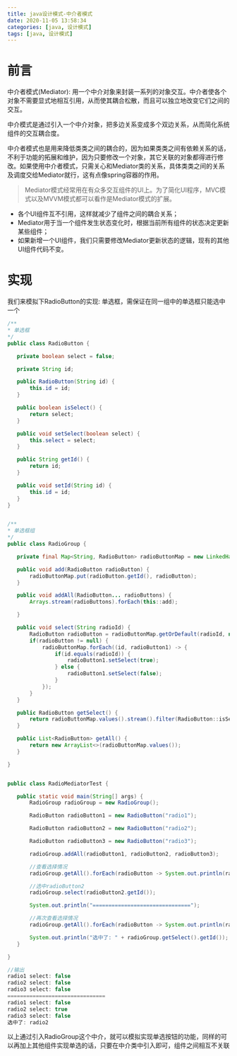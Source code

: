```yaml
---
title: java设计模式-中介者模式
date: 2020-11-05 13:58:34
categories: [java, 设计模式] 
tags: [java, 设计模式]
---
```


# 前言

中介者模式(Mediator): 用一个中介对象来封装一系列的对象交互。中介者使各个对象不需要显式地相互引用，从而使其耦合松散，而且可以独立地改变它们之间的交互。

中介模式是通过引入一个中介对象，把多边关系变成多个双边关系，从而简化系统组件的交互耦合度。

中介者模式也是用来降低类类之间的耦合的，因为如果类类之间有依赖关系的话，不利于功能的拓展和维护，因为只要修改一个对象，其它关联的对象都得进行修改。如果使用中介者模式，只需关心和Mediator类的关系，具体类类之间的关系及调度交给Mediator就行，这有点像spring容器的作用。

> Mediator模式经常用在有众多交互组件的UI上。为了简化UI程序，MVC模式以及MVVM模式都可以看作是Mediator模式的扩展。

- 各个UI组件互不引用，这样就减少了组件之间的耦合关系；
- Mediator用于当一个组件发生状态变化时，根据当前所有组件的状态决定更新某些组件；
- 如果新增一个UI组件，我们只需要修改Mediator更新状态的逻辑，现有的其他UI组件代码不变。

 <!-- more -->

 # 实现

 我们来模拟下RadioButton的实现: 单选框，需保证在同一组中的单选框只能选中一个

 ```java
 /**
 * 单选框
 */
public class RadioButton {

    private boolean select = false;

    private String id;

    public RadioButton(String id) {
        this.id = id;
    }

    public boolean isSelect() {
        return select;
    }

    public void setSelect(boolean select) {
        this.select = select;
    }

    public String getId() {
        return id;
    }

    public void setId(String id) {
        this.id = id;
    }
}


/**
 * 单选框组
 */
public class RadioGroup {

    private final Map<String, RadioButton> radioButtonMap = new LinkedHashMap<>();

    public void add(RadioButton radioButton) {
        radioButtonMap.put(radioButton.getId(), radioButton);
    }

    public void addAll(RadioButton... radioButtons) {
        Arrays.stream(radioButtons).forEach(this::add);

    }

    public void select(String radioId) {
        RadioButton radioButton = radioButtonMap.getOrDefault(radioId, null);
        if(radioButton != null) {
            radioButtonMap.forEach((id, radioButton1) -> {
                if(id.equals(radioId)) {
                    radioButton1.setSelect(true);
                } else {
                    radioButton1.setSelect(false);
                }
            });
        }
    }

    public RadioButton getSelect() {
        return radioButtonMap.values().stream().filter(RadioButton::isSelect).findFirst().orElse(null);
    }

    public List<RadioButton> getAll() {
        return new ArrayList<>(radioButtonMap.values());
    }

}


public class RadioMediatorTest {

    public static void main(String[] args) {
        RadioGroup radioGroup = new RadioGroup();

        RadioButton radioButton1 = new RadioButton("radio1");

        RadioButton radioButton2 = new RadioButton("radio2");

        RadioButton radioButton3 = new RadioButton("radio3");

        radioGroup.addAll(radioButton1, radioButton2, radioButton3);

        //查看选择情况
        radioGroup.getAll().forEach(radioButton -> System.out.println(radioButton.getId() + " select: " + radioButton.isSelect()));

        //选中radioButton2
        radioGroup.select(radioButton2.getId());

        System.out.println("===============================");

        //再次查看选择情况
        radioGroup.getAll().forEach(radioButton -> System.out.println(radioButton.getId() + " select: " + radioButton.isSelect()));

        System.out.println("选中了: " + radioGroup.getSelect().getId());
    }

}

//输出
radio1 select: false
radio2 select: false
radio3 select: false
===============================
radio1 select: false
radio2 select: true
radio3 select: false
选中了: radio2
 ```

 以上通过引入RadioGroup这个中介，就可以模拟实现单选按钮的功能，同样的可以再加上其他组件实现单选的话，只要在中介类中引入即可，组件之间相互不关联

